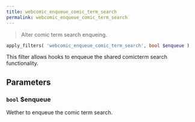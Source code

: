 ```yaml
---
title: webcomic_enqueue_comic_term_search
permalink: webcomic_enqueue_comic_term_search
---
```


> Alter comic term search enqueing.

```php
apply_filters( 'webcomic_enqueue_comic_term_search', bool $enqueue )
```

This filter allows hooks to enqueue the shared comicterm  search
functionality.

## Parameters

### `bool` $enqueue
Wether to enqueue the comic term search.
